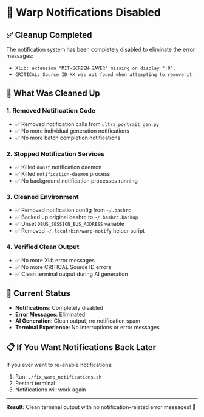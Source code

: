 # 🔕 Warp Notifications Disabled

## ✅ **Cleanup Completed**

The notification system has been completely disabled to eliminate the error messages:
- `Xlib: extension "MIT-SCREEN-SAVER" missing on display ":0".`
- `CRITICAL: Source ID XX was not found when attempting to remove it`

## 🧹 **What Was Cleaned Up**

### **1. Removed Notification Code**
- ✅ Removed notification calls from `ultra_portrait_gen.py`
- ✅ No more individual generation notifications
- ✅ No more batch completion notifications

### **2. Stopped Notification Services**
- ✅ Killed `dunst` notification daemon
- ✅ Killed `notification-daemon` process
- ✅ No background notification processes running

### **3. Cleaned Environment**
- ✅ Removed notification config from `~/.bashrc`  
- ✅ Backed up original bashrc to `~/.bashrc.backup`
- ✅ Unset `DBUS_SESSION_BUS_ADDRESS` variable
- ✅ Removed `~/.local/bin/warp-notify` helper script

### **4. Verified Clean Output**
- ✅ No more Xlib error messages
- ✅ No more CRITICAL Source ID errors  
- ✅ Clean terminal output during AI generation

## 🎯 **Current Status**

- **Notifications**: Completely disabled
- **Error Messages**: Eliminated
- **AI Generation**: Clean output, no notification spam
- **Terminal Experience**: No interruptions or error messages

## 📋 **If You Want Notifications Back Later**

If you ever want to re-enable notifications:
1. Run: `./fix_warp_notifications.sh` 
2. Restart terminal
3. Notifications will work again

---

**Result**: Clean terminal output with no notification-related error messages! 🎉